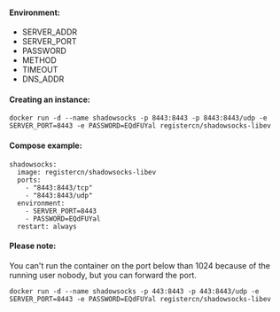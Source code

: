 
#### Environment:

- SERVER_ADDR
- SERVER_PORT
- PASSWORD
- METHOD
- TIMEOUT
- DNS_ADDR

#### Creating an instance:

    docker run -d --name shadowsocks -p 8443:8443 -p 8443:8443/udp -e SERVER_PORT=8443 -e PASSWORD=EQdFUYal registercn/shadowsocks-libev

#### Compose example:

    shadowsocks:
      image: registercn/shadowsocks-libev
      ports:
        - "8443:8443/tcp"
        - "8443:8443/udp"
      environment:
        - SERVER_PORT=8443
        - PASSWORD=EQdFUYal
      restart: always

#### Please note:

You can't run the container on the port below than 1024 because of the running user nobody, but you can forward the port.

    docker run -d --name shadowsocks -p 443:8443 -p 443:8443/udp -e SERVER_PORT=8443 -e PASSWORD=EQdFUYal registercn/shadowsocks-libev
